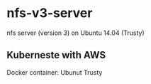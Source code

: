 # nfs-v3-server
nfs server (version 3) on Ubuntu 14.04 (Trusty)

## Kuberneste with AWS 
Docker container: Ubunut Trusty

